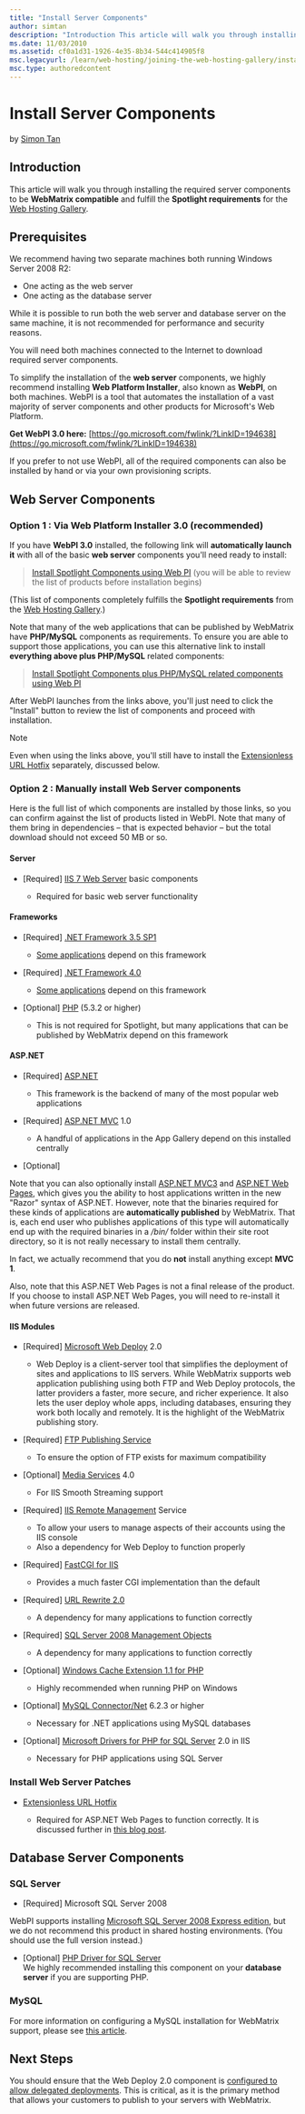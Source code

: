 ```yaml
---
title: "Install Server Components"
author: simtan
description: "Introduction This article will walk you through installing the required server components to be WebMatrix compatible and fulfill the Spotlight requirements f..."
ms.date: 11/03/2010
ms.assetid: cf0a1d31-1926-4e35-8b34-544c414905f8
msc.legacyurl: /learn/web-hosting/joining-the-web-hosting-gallery/install-server-components
msc.type: authoredcontent
---
```

Install Server Components
====================
by [Simon Tan](https://github.com/simtan)

## Introduction

This article will walk you through installing the required server components to be **WebMatrix compatible** and fulfill the **Spotlight requirements** for the [Web Hosting Gallery](https://www.microsoft.com/web/hosting "Web Hosting Gallery").
## Prerequisites

We recommend having two separate machines both running Windows Server 2008 R2:

- One acting as the web server
- One acting as the database server

While it is possible to run both the web server and database server on the same machine, it is not recommended for performance and security reasons.

You will need both machines connected to the Internet to download required server components. 

To simplify the installation of the **web server** components, we highly recommend installing **Web Platform Installer**, also known as **WebPI**, on both machines. WebPI is a tool that automates the installation of a vast majority of server components and other products for Microsoft's Web Platform.

**Get WebPI 3.0 here:** [https://go.microsoft.com/fwlink/?LinkID=194638](https://go.microsoft.com/fwlink/?LinkID=194638)

If you prefer to not use WebPI, all of the required components can also be installed by hand or via your own provisioning scripts.

## Web Server Components

### Option 1 : Via Web Platform Installer 3.0 (recommended)

If you have **WebPI 3.0** installed, the following link will **automatically launch it** with all of the basic **web server** components you'll need ready to install:

> [Install Spotlight Components using Web PI](https://www.microsoft.com/web/gallery/install.aspx?appid=WHP_Recommended "Install Components using Web PI") (you will be able to review the list of products before installation begins)


(This list of components completely fulfills the **Spotlight requirements** from the [Web Hosting Gallery](https://www.microsoft.com/web/hosting/home).)

Note that many of the web applications that can be published by WebMatrix have **PHP/MySQL** components as requirements. To ensure you are able to support those applications, you can use this alternative link to install **everything above plus PHP/MySQL** related components:

> [Install Spotlight Components plus PHP/MySQL related components using Web PI](https://www.microsoft.com/web/gallery/install.aspx?appid=IIS7;Tracing;NETFramework35;NETFramework4;ASPNET;MVC;WDeploy;FTPServer;ManagementService;CGI;URLRewrite2;SMO;PHP52;WinCache52;MySQLConnector;SQLDriverPHP52IIS "Install Components including PHP/MySQL components using WebPI")


After WebPI launches from the links above, you'll just need to click the "Install" button to review the list of components and proceed with installation.

> [!NOTE]
> Even when using the links above, you'll still have to install the [Extensionless URL Hotfix](https://support.microsoft.com/kb/980368) separately, discussed below.

### Option 2 : Manually install Web Server components

Here is the full list of which components are installed by those links, so you can confirm against the list of products listed in WebPI. Note that many of them bring in dependencies – that is expected behavior – but the total download should not exceed 50 MB or so.

#### Server

- [Required] [IIS 7 Web Server](https://www.microsoft.com/web/gallery/install.aspx?appsxml=&amp;appid=IIS7;Tracing "IIS 7 basic components") basic components

    - Required for basic web server functionality

#### Frameworks

- [Required] [.NET Framework 3.5 SP1](https://www.microsoft.com/web/gallery/install.aspx?appsxml=&amp;appid=NETFramework35)

    - [Some applications](https://www.microsoft.com/web/gallery/) depend on this framework
- [Required] [.NET Framework 4.0](https://www.microsoft.com/web/gallery/install.aspx?appsxml=&amp;appid=NETFramework40)

    - [Some applications](https://www.microsoft.com/web/gallery/) depend on this framework
- [Optional] [PHP](http://windows.php.net/download/ "PHP for Windows") (5.3.2 or higher) 

    - This is not required for Spotlight, but many applications that can be published by WebMatrix depend on this framework

#### ASP.NET

- [Required] [ASP.NET](https://www.microsoft.com/web/gallery/install.aspx?appsxml=&amp;appid=ASPNET)

    - This framework is the backend of many of the most popular web applications
- [Required] [ASP.NET MVC](https://www.microsoft.com/web/gallery/install.aspx?appsxml=&amp;appid=MVC) 1.0

    - A handful of applications in the App Gallery depend on this installed centrally
- [Optional]  
  
 Note that you can also optionally install [ASP.NET MVC3](https://www.microsoft.com/web/gallery/install.aspx?appsxml=&amp;appid=MVC3) and [ASP.NET Web Pages](https://www.microsoft.com/web/gallery/install.aspx?appsxml=&amp;appid=Plan9), which gives you the ability to host applications written in the new "Razor" syntax of ASP.NET. However, note that the binaries required for these kinds of applications are **automatically published** by WebMatrix. That is, each end user who publishes applications of this type will automatically end up with the required binaries in a */bin/* folder within their site root directory, so it is not really necessary to install them centrally.  
  
 In fact, we actually recommend that you do **not** install anything except **MVC 1**.  
  
 Also, note that this ASP.NET Web Pages is not a final release of the product. If you choose to install ASP.NET Web Pages, you will need to re-install it when future versions are released.


#### IIS Modules

- [Required] [Microsoft Web Deploy](https://www.iis.net/downloads/microsoft/web-deploy "Web Deploy") 2.0

    - Web Deploy is a client-server tool that simplifies the deployment of sites and applications to IIS servers. While WebMatrix supports web application publishing using both FTP and Web Deploy protocols, the latter providers a faster, more secure, and richer experience. It also lets the user deploy whole apps, including databases, ensuring they work both locally and remotely. It is the highlight of the WebMatrix publishing story.
- [Required] [FTP Publishing Service](https://www.iis.net/downloads/microsoft/ftp "FTP Publishing Service")

    - To ensure the option of FTP exists for maximum compatibility
- [Optional] [Media Services](https://www.iis.net/overview/choice/integratedmediaplatform "Media Services") 4.0

    - For IIS Smooth Streaming support
- [Required] [IIS Remote Management](https://www.iis.net/downloads/microsoft/iis-manager "IIS Manager for Remote Administration") Service

    - To allow your users to manage aspects of their accounts using the IIS console
    - Also a dependency for Web Deploy to function properly
- [Required] [FastCGI for IIS](https://www.iis.net/downloads/microsoft/fastcgi-for-iis "FastCGI for IIS")

    - Provides a much faster CGI implementation than the default
- [Required] [URL Rewrite 2.0](https://www.iis.net/downloads/microsoft/url-rewrite "URL Rewrite")

    - A dependency for many applications to function correctly
- [Required] [SQL Server 2008 Management Objects](https://www.microsoft.com/downloads/en/details.aspx?FamilyID=ceb4346f-657f-4d28-83f5-aae0c5c83d52 "SQL Server 2008 R2 feature pack")

    - A dependency for many applications to function correctly
- [Optional] [Windows Cache Extension 1.1 for PHP](https://www.iis.net/downloads/microsoft/wincache-extension "Windows Cache Extension for PHP")

    - Highly recommended when running PHP on Windows
- [Optional] [MySQL Connector/Net](http://dev.mysql.com/downloads/connector/net/ "MySQL Connector/NET") 6.2.3 or higher

    - Necessary for .NET applications using MySQL databases
- [Optional] [Microsoft Drivers for PHP for SQL Server](https://www.microsoft.com/downloads/en/details.aspx?FamilyID=80e44913-24b4-4113-8807-caae6cf2ca05 "Microsoft Drivers for PHP for SQL") 2.0 in IIS

    - Necessary for PHP applications using SQL Server

### Install Web Server Patches

- [Extensionless URL Hotfix](https://archive.msdn.microsoft.com/KB2522807)

    - Required for ASP.NET Web Pages to function correctly. It is discussed further in [this blog post](https://blogs.msdn.com/b/tmarq/archive/2010/04/01/asp-net-4-0-enables-routing-of-extensionless-urls-without-impacting-static-requests.aspx).

## Database Server Components

### SQL Server

- [Required] Microsoft SQL Server 2008  
  
 WebPI supports installing [Microsoft SQL Server 2008 Express edition](https://www.microsoft.com/web/gallery/install.aspx?appsxml=&amp;appid=SqlExpress), but we do not recommend this product in shared hosting environments. (You should use the full version instead.)
- [Optional] [PHP Driver for SQL Server](https://www.microsoft.com/web/gallery/install.aspx?appsxml=&amp;appid=SQLDriverPHP)  
 We highly recommended installing this component on your **database server** if you are supporting PHP.

### MySQL

For more information on configuring a MySQL installation for WebMatrix support, please see [this article](setup-mysql-with-webmatrix-support.md "Set up MySQL with WebMatrix support").

## Next Steps

You should ensure that the Web Deploy 2.0 component is [configured to allow delegated deployments](configure-site-for-web-deploy-publishing.md "Configure Web Deploy for delegated deployments"). This is critical, as it is the primary method that allows your customers to publish to your servers with WebMatrix.